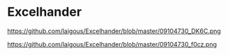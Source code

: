 # Excelhander

https://github.com/laigous/Excelhander/blob/master/09104730_DK6C.png

https://github.com/laigous/Excelhander/blob/master/09104730_f0cz.png
